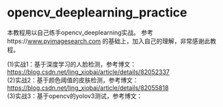 # opencv_deeplearning_practice

本教程用以自己练手opencv_deeplearning实战。
参考https://www.pyimagesearch.com 的基础上，加入自己的理解，非常感谢此教程。

(1)实战1：基于深度学习的人脸检测，参考博文：https://blog.csdn.net/ling_xiobai/article/details/82052337</br>
(2)实战2：基于颜色阈值的皮肤检测，参考博文：https://blog.csdn.net/ling_xiobai/article/details/82055818</br>
(3)实战3：基于opencv的yolov3测试，参考博文：
